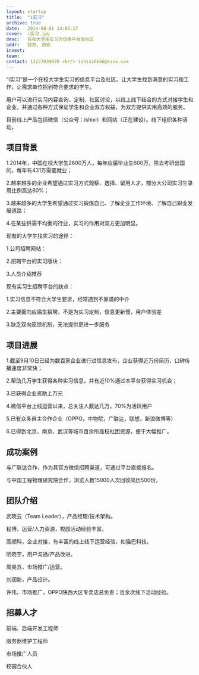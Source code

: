 ```yaml
---
layout: startup
title:  "i实习"
archive: true
date:   2014-08-01 14:05:17
cover:	i实习.jpg
desc:	在校大学生实习的信息平台及社区
addr:	陕西, 西安
invest:	
team:	
contact: 13227039070 <br/> ishixi6666@sina.com
---
```


“i实习”是一个在校大学生实习的信息平台及社区。让大学生找到满意的实习和工作，让需求单位招到符合要求的学生。

用户可以进行实习内容查询、定制、社区讨论，以线上线下结合的方式对接学生和企业，并通过各种方式保证学生和企业双方权益，为双方提供实用高效的服务。

目前线上产品包括微信（公众号：ishixi）和网站（正在建设）。线下组织各种活动。

## 项目背景

1.2014年，中国在校大学生2600万人，每年应届毕业生600万，除去考研出国的，每年有431万需要就业；

2.越来越多的企业希望通过实习方式观察、选择、留用人才，部分大公司实习生录用比例高达80%；

3.越来越多的大学生希望通过实习锻炼自己、了解企业工作环境、了解自己职业发展道路；

4.在某些供需不均衡的行业，实习的作用对双方更加明显。

现有的大学生找实习的途径：

1.公司招聘网站：

2.招聘平台的实习版块：

3.人员介绍推荐

现有实习生招聘平台的缺点：

1.实习信息不符合大学生要求，经常遇到不靠谱的中介

2.主要面向应届生招聘，不是为实习定制，信息更新慢，用户体验差

3.缺乏双向反馈机制，无法提供更进一步服务

## 项目进展

1.截至9月10日已经为数百家企业进行过信息发布，企业获得近万份简历，口碑传播速度非常快；

2.帮助几万学生获得各种实习信息，并有近10%通过本平台获得实习机会；

3.已获得企业资助上万元

4.微信平台上线运营以来，总关注人数达几万，70%为活跃用户

5.已有众多自主合作企业（OPPO，中物院，广联达，联想，新浪微博等）

6.已得到北京、南京、武汉等城市百余所高校社团资源，便于大幅推广。

## 成功案例

与广联达合作，作为其官方微信招聘渠道，可通过平台直接报名。

与中国工程物理研究院合作，浏览人数15000人次回收简历500份。

## 团队介绍

武晓云（Team Leader），产品经理/技术架构。

程博，运营/人力资源，校园活动经验丰富。

高顺科，企业对接，有丰富的线上线下运营经验，如猫巴科技。

明晓宇，用户沟通/产品改进。

周昊苏，市场推广/运营。

刘润新，产品设计。

许伟，市场推广，OPPO陕西大区专卖店总负责；百余次线下活动经验。

## 招募人才

前端、后端开发工程师

服务器维护工程师

市场推广人员

校园合伙人